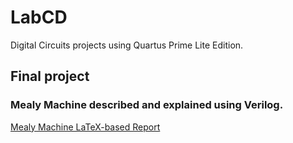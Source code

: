 # LabCD

Digital Circuits projects using Quartus Prime Lite Edition.

## Final project
### Mealy Machine described and explained using Verilog.
[Mealy Machine LaTeX-based Report](https://github.com/parisi18/LabCD/files/14461017/Mealy_Machine___LAB_CD.pdf)
